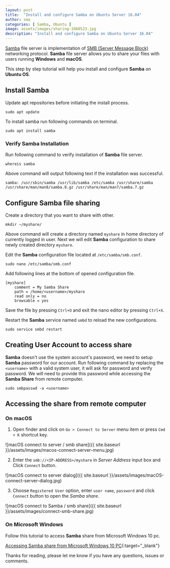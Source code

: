 ```yaml
---
layout: post
title:  "Install and configure Samba on Ubuntu Server 16.04"
author: sma
categories: [ Samba, Ubuntu ]
image: assets/images/sharing-1068523.jpg
description: "Install and configure Samba on Ubuntu Server 16.04"
---
```


[Samba](https://www.samba.org) file server is implementation of [SMB (Server Message Block)](https://en.wikipedia.org/wiki/Server_Message_Block) networking protocol. **Samba** file server allows you to share your files with users running **Windows** and **macOS**.

This step by step tutorial will help you install and configure **Samba** on **Ubuntu OS**.

## Install Samba

Update apt repositories before initiating the install process.

```
sudo apt update
```

To install samba run following commands on terminal.

```
sudo apt install samba
```

### Verify Samba Installation
Run following command to verify installation of **Samba** file server.

```
whereis samba
``` 

Above command will output following text if the installation was successful.

```
samba: /usr/sbin/samba /usr/lib/samba /etc/samba /usr/share/samba /usr/share/man/man8/samba.8.gz /usr/share/man/man7/samba.7.gz
```

## Configure Samba file sharing
Create a directory that you want to share with other.

```
mkdir ~/myshare/
```

Above command will create a directory named  `myshare` in home directory of currently logged in user. Next we will edit **Samba** configuration to share newly created directory `myshare`. 

Edit the **Samba** configuration file located at `/etc/samba/smb.conf`.

```
sudo nano /etc/samba/smb.conf
```

Add following lines at the bottom of opened configuration file.

```
[myshare]
    comment = My Samba Share
    path = /home/<username>/myshare
    read only = no
    browsable = yes
```

Save the file by pressing `Ctrl+O` and exit the nano editor by pressing `Ctrl+X`.

Restart the **Samba** service named `smbd` to reload the new configurations.

```
sudo service smbd restart
```

## Creating User Account to access share

**Samba** doesn't use the system account's password, we need to setup **Samba** password for our account. Run following command by replacing the `<username>` with a valid system user, it will ask for password and verify password. We will need to provide this password while accessing the **Samba Share** from remote computer.

```
sudo smbpasswd -a <username>
```

## Accessing the share from remote computer

### On macOS
1. Open finder and click on `Go > Connect to Server` menu item or press `Cmd + K` shortcut key.

![macOS connect to server / smb share]({{ site.baseurl }}/assets/images/macos-connect-server-menu.jpg)

2. Enter the `smb://<IP-ADDRESS>/myshare` in *Server Address* input box and Click `Connect` button.

![macOS connect to server dialog]({{ site.baseurl }}/assets/images/macOS-connect-server-dialog.jpg)

3. Choose `Registered User` option, enter `user name`, `password` and click `Connect` button to open the *Samba share*.

![macOS connect to Samba / smb share]({{ site.baseurl }}/assets/images/connect-smb-share.jpg)

### On Microsoft Windows

Follow this tutorial to access **Samba** share from Microsoft Windows 10 pc.

[Accessing Samba share from Microsoft Windows 10 PC](https://www.windowscentral.com/how-access-files-network-devices-using-smbv1-windows-10){:target="_blank"}


Thanks for reading, please let me know if you have any questions, issues or comments.




